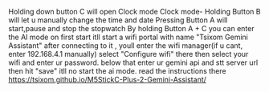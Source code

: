 Holding down button C will open Clock mode
Clock mode- Holding Button B will let u manually change the time and date
Pressing Button A will start,pause and stop the stopwatch
By holding Button A + C you can enter the AI mode
on first start itll start a wifi portal with name "Tsixom Gemini Assistant"
after connecting to it , youll enter the wifi manager(if u cant, enter 192.168.4.1 manually)
select "Configure wifi" there then select your wifi and enter ur password. below that enter ur gemini api and stt server url then hit "save"
itll no start the ai mode. read the instructions there
https://tsixom.github.io/M5StickC-Plus-2-Gemini-Assistant/
